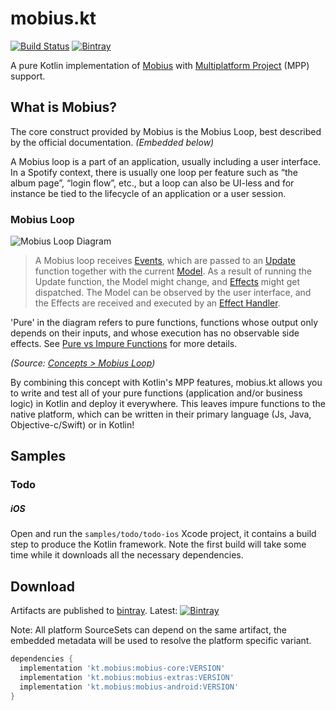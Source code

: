 # mobius.kt
[![Build Status](https://travis-ci.org/DrewCarlson/kotlin-mobius.svg?branch=master)](https://travis-ci.org/DrewCarlson/kotlin-mobius)
[![Bintray](https://img.shields.io/bintray/v/drewcarlson/mobius.kt/mobius-core.svg?style=flat-rounded)](https://bintray.com/drewcarlson/mobius.kt/)

A pure Kotlin implementation of [Mobius](https://github.com/spotify/mobius) with [Multiplatform Project](https://kotlinlang.org/docs/reference/multiplatform.html) (MPP) support.

## What is Mobius?

The core construct provided by Mobius is the Mobius Loop, best described by the official documentation. _(Embedded below)_

A Mobius loop is a part of an application, usually including a user interface.
In a Spotify context, there is usually one loop per feature such as “the album page”, “login flow”, etc., but a loop can also be UI-less and for instance be tied to the lifecycle of an application or a user session.

### Mobius Loop

![Mobius Loop Diagram](https://raw.githubusercontent.com/wiki/spotify/mobius/mobius-diagram.png)

> A Mobius loop receives [Events](https://github.com/spotify/mobius/wiki/Event), which are passed to an [Update](https://github.com/spotify/mobius/wiki/Update) function together with the current [Model](https://github.com/spotify/mobius/wiki/Model).
> As a result of running the Update function, the Model might change, and [Effects](https://github.com/spotify/mobius/wiki/Effect) might get dispatched.
> The Model can be observed by the user interface, and the Effects are received and executed by an [Effect Handler](https://github.com/spotify/mobius/wiki/Effect-Handler).

'Pure' in the diagram refers to pure functions, functions whose output only depends on their inputs, and whose execution has no observable side effects.
 See [Pure vs Impure Functions](https://github.com/spotify/mobius/wiki/Pure-vs-Impure-Functions) for more details.

_(Source: [Concepts > Mobius Loop](https://github.com/spotify/mobius/wiki/Concepts/53777574e070e168f2c3bdebc1be544edfcee2cf#mobius-loop))_

By combining this concept with Kotlin's MPP features, mobius.kt allows you to write and test all of your pure functions (application and/or business logic) in Kotlin and deploy it everywhere.
This leaves impure functions to the native platform, which can be written in their primary language (Js, Java, Objective-c/Swift) or in Kotlin!

## Samples


### Todo

##### iOS

Open and run the `samples/todo/todo-ios` Xcode project, it contains a build step to produce the Kotlin framework.
Note the first build will take some time while it downloads all the necessary dependencies.

## Download

Artifacts are published to [bintray](https://bintray.com/drewcarlson/mobius.kt).
Latest: [![Bintray](https://img.shields.io/bintray/v/drewcarlson/kotlin-mobius/mobius-core.svg?style=flat-rounded)](https://bintray.com/drewcarlson/mobius.kt/)

Note: All platform SourceSets can depend on the same artifact, the embedded metadata will be used to resolve the platform specific variant.

```groovy
dependencies {
  implementation 'kt.mobius:mobius-core:VERSION'
  implementation 'kt.mobius:mobius-extras:VERSION'
  implementation 'kt.mobius:mobius-android:VERSION'
}
```
